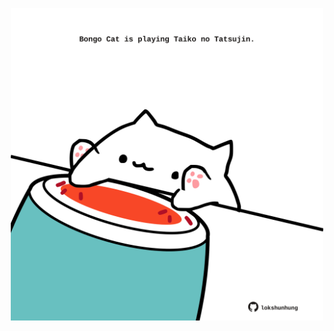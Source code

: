 <!-- built at 09/05/2023, 21:00:46 UTC -->
<p align="center">
  <img width="500" height="500" src="./ReadmeImage.svg">
</p>
